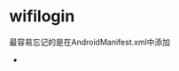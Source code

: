 # wifilogin
最容易忘记的是在AndroidManifest.xml中添加
* <uses-permission android:name="android.permission.INTERNET"/>
